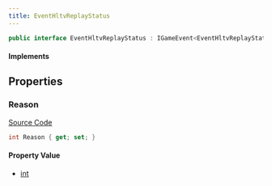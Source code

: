 ```yaml
---
title: EventHltvReplayStatus
---
```


```csharp
public interface EventHltvReplayStatus : IGameEvent<EventHltvReplayStatus>
```

#### Implements

## Properties

### Reason

[Source Code](https://github.com/swiftly-solution/swiftlys2/blob/main/managed/src/SwiftlyS2.Generated/GameEvents/Interfaces/EventHltvReplayStatus.cs#L23)

```csharp
int Reason { get; set; }
```

#### Property Value

- [int](https://learn.microsoft.com/dotnet/api/system.int32)

